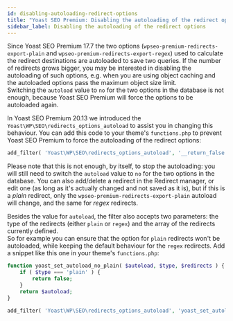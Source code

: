 ```yaml
---
id: disabling-autoloading-redirect-options
title: "Yoast SEO Premium: Disabling the autoloading of the redirect options"
sidebar_label: Disabling the autoloading of the redirect options
---
```


Since Yoast SEO Premium 17.7 the two options (`wpseo-premium-redirects-export-plain` and `wpseo-premium-redirects-export-regex`) used to calculate the redirect destinations are autoloaded to save two queries.
If the number of redirects grows bigger, you may be interested in disabling the autoloading of such options, e.g. when you are using object caching and the autoloaded options pass the maximum object size limit.  
Switching the `autoload` value to `no` for the two options in the database is not enough, because Yoast SEO Premium will force the options to be autoloaded again.

In Yoast SEO Premium 20.13 we introduced the `Yoast\WP\SEO\redirects_options_autoload` to assist you in changing this behaviour. You can add this code to your theme's `functions.php` to prevent Yoast SEO Premium to force the autoloading of the redirect options: 

```php
add_filter( 'Yoast\WP\SEO\redirects_options_autoload', '__return_false');
```

Please note that this is not enough, by itself, to stop the autoloading: you will still need to switch the `autoload` value to `no` for the two options in the database.
You can also add/delete a redirect in the Redirect manager, or edit one (as long as it's actually changed and not saved as it is), but if this is a _plain_ redirect, only the `wpseo-premium-redirects-export-plain` autoload will change, and the same for _regex_ redirects.

Besides the value for `autoload`, the filter also accepts two parameters: the type of the redirects (either `plain` or `regex`) and the array of the redirects currently defined.  
So for example you can ensure that the option for `plain` redirects won't be autoloaded, while keeping the default behaviour for the `regex` redirects. Add a snippet like this one in your theme's `functions.php`:

```php
function yoast_set_autoload_no_plain( $autoload, $type, $redirects ) {
	if ( $type === 'plain' ) {
		return false;
	}
	return $autoload;
}

add_filter( 'Yoast\WP\SEO\redirects_options_autoload', 'yoast_set_autoload_no_plain', 3, 10);
```
